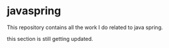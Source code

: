 # javaspring

This repository contains all the work I do related to java spring. 

this section is still getting updated.
